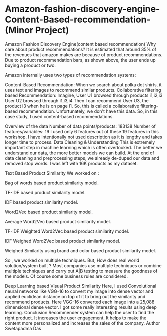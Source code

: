 # Amazon-fashion-discovery-engine-Content-Based-recommendation-(Minor Project)
Amazon Fashion Discovery Engine(content based recommendation)
Why care about product recommendations?
It is estimated that around 35% of the revenues that amazon makes are because of product recommendations. Due to product recommendation bars, as shown above, the user ends up buying a product or two.

Amazon internally uses two types of recommendation systems:

Content-Based Recommendation: When we search about polka dot shirts, it uses text and images to recommend similar products.
Collaborative filtering based Recommendation:  Imagine, User U1 browsed through products i1,i2,i3 User U2 browsed through i1,i3,i4 Then I can recommend User U3, the product i3 when he is on page i1. So, this is called a collaborative filtering-based recommendation. Unfortunately, we don't have this data.
So, in this case study, I used content-based recommendations.

Overview of the data
Number of data points/products: 183138
Number of features/variables: 19
I used only 6 features out of these 19 features in this workshop.
I have intentionally not used description as it is lengthy and takes longer time to process.
Data Cleaning & Understanding
This is extremely important step in machine learning which is often overlooked. The better we understand our data, the more better models we can build. At the end of data cleaning and preprocessing steps, we already de-duped our data and removed stop words. I was left with 16K products as my dataset.

Text Based Product Similarity
We worked on :

Bag of words based product similarity model.

TF-IDF based product similarity model.

IDF based product similarity model.

Word2Vec based product similarity model.

Average Word2Vec based product similarity model.

TF-IDF Weighted Word2Vec based product similarity model.

IDF Weighed Word2Vec based product similarity model.

Weighed Similarity using brand and color based product similarity model.

So , we worked on multiple techniques. But, How does real world solution/system built ? Most companies use multiple techniques or combine multiple techniques and carry out A|B testing to measure the goodness of the models. Of course some business rules are considered.

Deep Learning based Visual Product Similarity
Here, I used Convolutional neural networks like VGG-16 to convert my image into dense vector and applied euclidean distance on top of it to bring out the similarity and recommend products. Here VGG-16 converted each image into a 25,088 dimensional dense vector. I got some really interesting results using deep learning.
Conclusion
Recommender system can help the user to find the right product.
It increases the user engagement.
It helps to make the content more personalized and increases the sales of the company.
Author
Swetapadma Das
